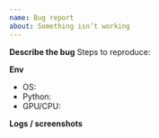 ```yaml
---
name: Bug report
about: Something isn’t working
---
```


**Describe the bug**
Steps to reproduce:

**Env**
- OS:
- Python:
- GPU/CPU:

**Logs / screenshots**
